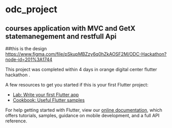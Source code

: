 # odc_project

##  courses application with MVC and GetX statemanegement and restfull Api

##this is the design
https://www.figma.com/file/pSkupMBZzy6q0hZkAOSF2M/ODC-Hackathon?node-id=201%3A1744
 
This project was completed within 4 days in orange digital center flutter hackathon .

A few resources to get you started if this is your first Flutter project:

- [Lab: Write your first Flutter app](https://flutter.dev/docs/get-started/codelab)
- [Cookbook: Useful Flutter samples](https://flutter.dev/docs/cookbook)

For help getting started with Flutter, view our
[online documentation](https://flutter.dev/docs), which offers tutorials,
samples, guidance on mobile development, and a full API reference.
